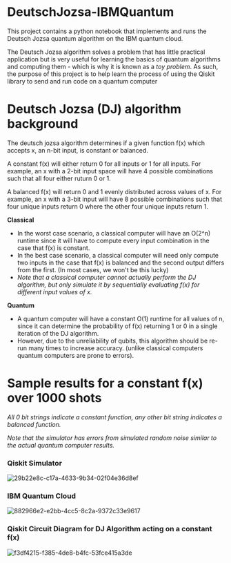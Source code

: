 # DeutschJozsa-IBMQuantum
This project contains a python notebook that implements and runs the Deutsch Jozsa quantum algorithm on the IBM quantum cloud.

The Deutsch Jozsa algorithm solves a problem that has little practical application but is very useful for learning the basics of quantum algorithms and computing them - which is why it is known as a _toy problem_.
As such, the purpose of this project is to help learn the process of using the Qiskit library to send and run code on a quantum computer

# Deutsch Jozsa (DJ) algorithm background
The deutsch jozsa algorithm determines if a given function f(x) which accepts x, an n-bit input, is constant or balanced.

A constant f(x) will either return 0 for all inputs or 1 for all inputs.
For example, an x with a 2-bit input space will have 4 possible combinations such that all four either ruturn 0 or 1.

A balanced f(x) will return 0 and 1 evenly distributed across values of x.
For example, an x with a 3-bit input will have 8 possible combinations such that four unique inputs return 0 where the other four unique inputs return 1.

**Classical**
* In the worst case scenario, a classical computer will have an O(2^n) runtime since it will have to compute every input combination in the case that f(x) is constant.
* In the best case scenario, a classical computer will need only compute two inputs in the case that f(x) is balanced and the second output differs from the first. (In most cases, we won't be this lucky)
* _Note that a classical computer cannot actually perform the DJ algorithm, but only simulate it by sequentially evaluating f(x) for different input values of x._

**Quantum**
* A quantum computer will have a constant O(1) runtime for all values of n, since it can determine the probability of f(x) returning 1 or 0 in a single iteration of the DJ algorithm.
* However, due to the unreliability of qubits, this algorithm should be re-run many times to increase accuracy. (unlike classical computers quantum computers are prone to errors).

# Sample results for a constant f(x) over 1000 shots
_All 0 bit strings indicate a constant function, any other bit string indicates a balanced function._

_Note that the simulator has errors from simulated random noise similar to the actual quantum computer results._

### Qiskit Simulator

![29b22e8c-c17a-4633-9b34-02f04e36d8ef](https://github.com/user-attachments/assets/f606c80f-33ab-460b-bf7f-da352ce7ea69)

### IBM Quantum Cloud

![882966e2-e2bb-4cc5-8c2a-9372c33e9617](https://github.com/user-attachments/assets/1f2f6ce9-ca82-46a8-ba02-8d2d63d62b64)

### Qiskit Circuit Diagram for DJ Algorithm acting on a constant f(x)

![f3df4215-f385-4de8-b4fc-53fce415a3de](https://github.com/user-attachments/assets/598d3564-86af-48b1-a077-f9e75edf8471)

